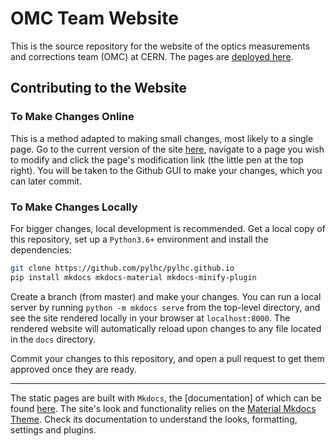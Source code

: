 # OMC Team Website

This is the source repository for the website of the optics measurements and corrections team (OMC) at CERN.
The pages are [deployed here][site_address]. 

## Contributing to the Website

### To Make Changes Online

This is a method adapted to making small changes, most likely to a single page.
Go to the current version of the site [here][site_address], navigate to a page you wish to modify and click the page's modification link (the little pen at the top right).
You will be taken to the Github GUI to make your changes, which you can later commit.

### To Make Changes Locally

For bigger changes, local development is recommended.
Get a local copy of this repository, set up a `Python3.6+` environment and install the dependencies:

```bash
git clone https://github.com/pylhc/pylhc.github.io
pip install mkdocs mkdocs-material mkdocs-minify-plugin
```

Create a branch (from master) and make your changes.
You can run a local server by running `python -m mkdocs serve` from the top-level directory, and see the site rendered locally in your browser at `localhost:8000`.
The rendered website will automatically reload upon changes to any file located in the `docs` directory.

Commit your changes to this repository, and open a pull request to get them approved once they are ready.

---

The static pages are built with `Mkdocs`, the [documentation] of which can be found [here][mkdocs].
The site's look and functionality relies on the [Material Mkdocs Theme][mkdocs-material].
Check its documentation to understand the looks, formatting, settings and plugins.


[site_address]: https://pylhc.github.io/
[mkdocs]: https://www.mkdocs.org/
[mkdocs-material]: https://squidfunk.github.io/mkdocs-material/
